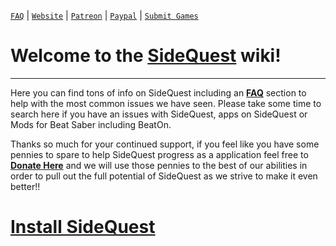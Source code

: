 [`FAQ`](https://github.com/the-expanse/SideQuest/wiki/FAQ) |
[`Website`](https://sidequestvr.com) | 
[`Patreon`](https://www.patreon.com/TheExpanseVR) |
[`Paypal`](https://www.paypal.com/cgi-bin/webscr?cmd=_s-xclick&hosted_button_id=744A6C394Q8JG&source=url) |
[`Submit Games`](https://github.com/the-expanse/SideQuest/wiki/Submit-Games)

# Welcome to the [SideQuest](https://sidequestvr.com/#/what-is-sidequest) wiki!
----
Here you can find tons of info on SideQuest including an [**FAQ**](https://github.com/the-expanse/SideQuest/wiki/FAQ) section to help with the most common issues we have seen. Please take some time to search here if you have an issues with SideQuest, apps on SideQuest or Mods for Beat Saber including BeatOn. 

Thanks so much for your continued support, if you feel like you have some pennies to spare to help SideQuest progress as a application feel free to [**Donate Here**](https://www.patreon.com/TheExpanseVR) and we will use those pennies to the best of our abilities in order to pull out the full potential of SideQuest as we strive to make it even better!!

# [Install SideQuest](https://sidequestvr.com/#/download)

